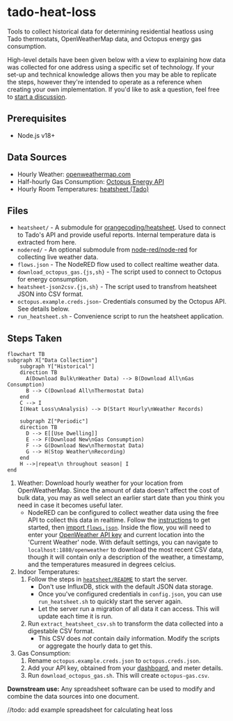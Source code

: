 # tado-heat-loss
Tools to collect historical data for determining residential heatloss using Tado thermostats, OpenWeatherMap data, and Octopus energy gas consumption.

High-level details have been given below with a view to explaining how data was collected for one address using a specific set of technology. If your set-up and technical knowledge allows then you may be able to replicate the steps, however they're intended to operate as a reference when creating your own implementation. If you'd like to ask a question, feel free to [start a discussion](https://github.com/jackcarey/tado-heat-loss/discussions).

## Prerequisites

- Node.js v18+

## Data Sources

- Hourly Weather: [openweathermap.com](https://home.openweathermap.org/history_bulks/new)
- Half-hourly Gas Consumption: [Octopus Energy API](https://developer.octopus.energy/docs/api/)
- Hourly Room Temperatures: [heatsheet (Tado)](https://github.com/orangecoding/heatsheet)

## Files

- `heatsheet/` - A submodule for [orangecoding/heatsheet](https://github.com/orangecoding/heatsheet). Used to connect to Tado's API and provide useful reports. Internal temperature data is extracted from here.
- `nodered/` - An optional submodule from [node-red/node-red](https://github.com/node-red/node-red) for collecting live weather data.
- `flows.json` - The NodeRED flow used to collect realtime weather data.
- `download_octopus_gas.{js,sh}` - The script used to connect to Octopus for energy consumption.
- `heatsheet-json2csv.{js,sh}` - The script used to transfrom heatsheet JSON into CSV format.
- `octopus.example.creds.json`- Credentials consumed by the Octopus API. See details below.
- `run_heatsheet.sh` - Convenience script to run the heatsheet application.

## Steps Taken

```mermaid
flowchart TB
subgraph X["Data Collection"]
    subgraph Y["Historical"]
    direction TB
      A(Download Bulk\nWeather Data) --> B(Download All\nGas Consumption)
      B --> C(Download All\nThermostat Data)
    end
    C --> I
    I(Heat Loss\nAnalysis) --> D(Start Hourly\nWeather Records)

    subgraph Z["Periodic"]
    direction TB
      D --> E[[Use Dwelling]]
      E --> F(Download New\nGas Consumption)
      F --> G(Download New\nThermostat Data)
      G --> H(Stop Weather\nRecording)
    end
    H -->|repeat\n throughout season| I
end
```

1. Weather: Download hourly weather for your location from OpenWeatherMap. Since the amount of data doesn't affect the cost of bulk data, you may as well select an earlier start date than you think you need in case it becomes useful later.
    - NodeRED can be configured to collect weather data using the free API to collect this data in realtime. Follow the [instructions](https://nodered.org/#get-started) to get started, then [import `flows.json`](https://nodered.org/docs/user-guide/editor/workspace/import-export). Inside the flow, you will need to enter your [OpenWeather API key](https://home.openweathermap.org/api_keys) and current location into the 'Current Weather' node. With default settings, you can navigate to `localhost:1880/openweather` to download the most recent CSV data, though it will contain only a description of the weather, a timestamp, and the temperatures measured in degrees celcius.
2. Indoor Temperatures: 
    1. Follow the steps in [`heatsheet/README`](/heatsheet/README.md) to start the server. 
        - Don't use InfluxDB, stick with the default JSON data storage.
        - Once you've configured credentials in `config.json`, you can use `run_heatsheet.sh` to quickly start the server again.
        - Let the server run a migration of all data it can access. This will update each time it is run.
    2. Run `extract_heatsheet_csv.sh` to transform the data collected into a digestable CSV format.
        - This CSV does *not* contain daily information. Modify the scripts or aggregate the hourly data to get this.
3. Gas Consumption:
    1. Rename `octopus.example.creds.json` to `octopus.creds.json`.
    2. Add your API key, obtained from your [dashboard](https://octopus.energy/dashboard/new/accounts/personal-details/api-access), and meter details.
    3. Run `download_octopus_gas.sh`. This will create `octopus-gas.csv`.

**Downstream use:** Any spreadsheet software can be used to modify and combine the data sources into one document.

//todo: add example spreadsheet for calculating heat loss
